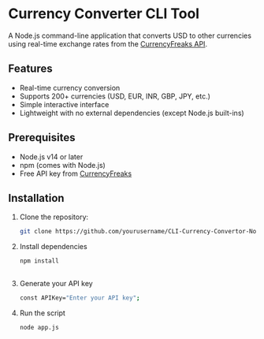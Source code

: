 # Currency Converter CLI Tool

A Node.js command-line application that converts USD to other currencies using real-time exchange rates from the [CurrencyFreaks API](https://currencyfreaks.com).


## Features

- Real-time currency conversion
- Supports 200+ currencies (USD, EUR, INR, GBP, JPY, etc.)
- Simple interactive interface
- Lightweight with no external dependencies (except Node.js built-ins)

## Prerequisites

- Node.js v14 or later
- npm (comes with Node.js)
- Free API key from [CurrencyFreaks](https://currencyfreaks.com/signup.html)

## Installation

1. Clone the repository:
   ```bash
   git clone https://github.com/yourusername/CLI-Currency-Convertor-NodeJs.git

2. Install dependencies
   ```bash
   npm install
  
3. Generate your API key
     ```bash
     const APIKey="Enter your API key";
     
3. Run the script
   ```bash
   node app.js

